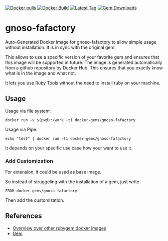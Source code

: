 [![Docker pulls](https://img.shields.io/docker/pulls/rubygem/gnoso-fafactory.svg)](https://hub.docker.com/r/rubygem/gnoso-fafactory/)
[![Docker Build](https://img.shields.io/docker/automated/rubygem/gnoso-fafactory.svg)](https://hub.docker.com/r/rubygem/gnoso-fafactory/)
[![Latest Tag](https://img.shields.io/github/tag/docker-rubygem/gnoso-fafactory.svg)](https://hub.docker.com/r/rubygem/gnoso-fafactory/)
[![Gem Downloads](https://img.shields.io/gem/dt/gnoso-fafactory.svg)](https://rubygems.org/gems/gnoso-fafactory/)
# gnoso-fafactory

Auto-Generated Docker image for gnoso-fafactory to allow simple usage without installation.
It is in sync with the original gem.

This allows to use a specific version of your favorite gem and ensures that this image will be supported in future.
The image is generated automatically from a github repository by Docker Hub.
This ensures that you exactly know what is in the image and what not.

It lets you use Ruby Tools without the need to install ruby on your machine.

## Usage

Usage via file system:

`docker run -v $(pwd):/work -ti docker-gems/gnoso-fafactory`

Usage via Pipe:

`echo "test" | docker run -ti docker-gems/gnoso-fafactory`

It depends on your specific use case how your want to use it.

### Add Customization

For extension, it could be used as base image.

So instead of struggeling with the installation of a gem, just write

`FROM docker-gems/gnoso-fafactory`

Then add the customization.

## References

 - [Overview over other rubygem docker images](https://github.com/thinkbot/docker-rubygem)
 - [Gem](https://rubygems.org/gems/gnoso-fafactory/)
